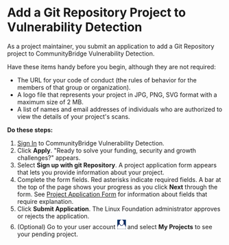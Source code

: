# Add a Git Repository Project to Vulnerability Detection

As a project maintainer, you submit an application to add a Git Repository project to CommunityBridge Vulnerability Detection.

Have these items handy before you begin, although they are not required:

* The URL for your code of conduct \(the rules of behavior for the members of that group or organization\).
* A logo file that represents your project in JPG, PNG, SVG format with a maximum size of 2 MB.
* A list of names and email addresses of individuals who are authorized to view the details of your project's scans.

**Do these steps:**

1. [Sign In](../../../sso/sign-in/) to CommunityBridge Vulnerability Detection.
2. Click **Apply**. "Ready to solve your funding, security and growth challenges?" appears.
3. Select **Sign up with git Repository**. A project application form appears that lets you provide information about your project.
4. Complete the form fields. Red asterisks indicate required fields. A bar at the top of the page shows your progress as you click **Next** through the form. See [Project Application Form](../../crowd-funding/project-application.md) for information about fields that require explanation.
5. Click **Submit Application**. The Linux Foundation administrator approves or rejects the application.
6. \(Optional\) Go to your user account ![](../../../.gitbook/assets/7419011.png) and select **My Projects** to see your pending project.

